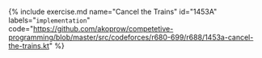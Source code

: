 {% include exercise.md name="Cancel the Trains" id="1453A" labels="`implementation`"  
   code="https://github.com/akoprow/competetive-programming/blob/master/src/codeforces/r680-699/r688/1453a-cancel-the-trains.kt"
%}

<!-- TODO writeup -->
